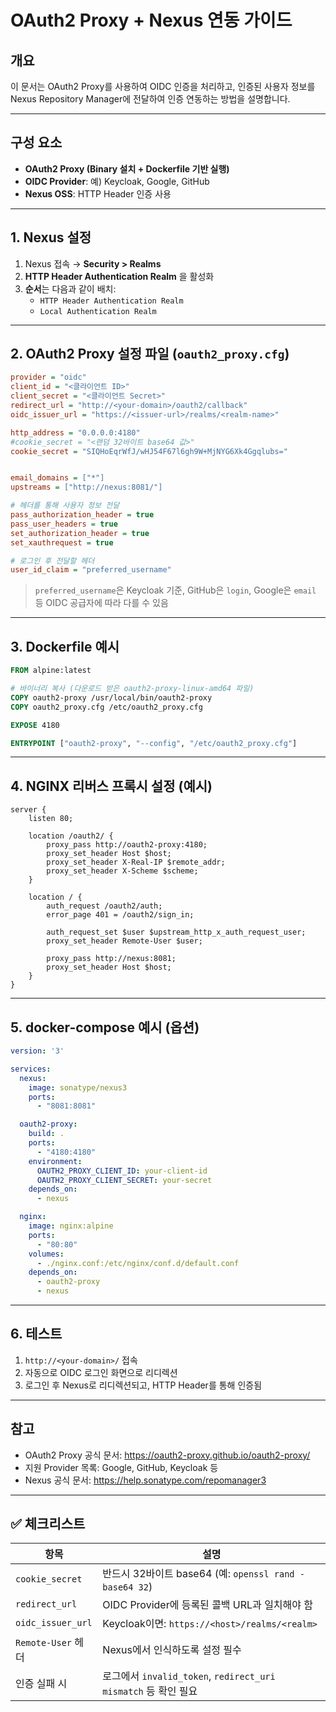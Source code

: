 
# OAuth2 Proxy + Nexus 연동 가이드

## 개요

이 문서는 OAuth2 Proxy를 사용하여 OIDC 인증을 처리하고, 인증된 사용자 정보를 Nexus Repository Manager에 전달하여 인증 연동하는 방법을 설명합니다.

---

## 구성 요소

- **OAuth2 Proxy (Binary 설치 + Dockerfile 기반 실행)**
- **OIDC Provider**: 예) Keycloak, Google, GitHub
- **Nexus OSS**: HTTP Header 인증 사용

---

## 1. Nexus 설정

1. Nexus 접속 → **Security > Realms**
2. **HTTP Header Authentication Realm** 을 활성화
3. **순서**는 다음과 같이 배치:
   - `HTTP Header Authentication Realm`
   - `Local Authentication Realm`

---

## 2. OAuth2 Proxy 설정 파일 (`oauth2_proxy.cfg`)

```ini
provider = "oidc"
client_id = "<클라이언트 ID>"
client_secret = "<클라이언트 Secret>"
redirect_url = "http://<your-domain>/oauth2/callback"
oidc_issuer_url = "https://<issuer-url>/realms/<realm-name>"

http_address = "0.0.0.0:4180"
#cookie_secret = "<랜덤 32바이트 base64 값>"
cookie_secret = "SIQHoEqrWfJ/wHJ54F67l6gh9W+MjNYG6Xk4Ggqlubs="


email_domains = ["*"]
upstreams = ["http://nexus:8081/"]

# 헤더를 통해 사용자 정보 전달
pass_authorization_header = true
pass_user_headers = true
set_authorization_header = true
set_xauthrequest = true

# 로그인 후 전달할 헤더
user_id_claim = "preferred_username"
```

> `preferred_username`은 Keycloak 기준, GitHub은 `login`, Google은 `email` 등 OIDC 공급자에 따라 다를 수 있음

---

## 3. Dockerfile 예시

```Dockerfile
FROM alpine:latest

# 바이너리 복사 (다운로드 받은 oauth2-proxy-linux-amd64 파일)
COPY oauth2-proxy /usr/local/bin/oauth2-proxy
COPY oauth2_proxy.cfg /etc/oauth2_proxy.cfg

EXPOSE 4180

ENTRYPOINT ["oauth2-proxy", "--config", "/etc/oauth2_proxy.cfg"]
```

---

## 4. NGINX 리버스 프록시 설정 (예시)

```nginx
server {
    listen 80;

    location /oauth2/ {
        proxy_pass http://oauth2-proxy:4180;
        proxy_set_header Host $host;
        proxy_set_header X-Real-IP $remote_addr;
        proxy_set_header X-Scheme $scheme;
    }

    location / {
        auth_request /oauth2/auth;
        error_page 401 = /oauth2/sign_in;

        auth_request_set $user $upstream_http_x_auth_request_user;
        proxy_set_header Remote-User $user;

        proxy_pass http://nexus:8081;
        proxy_set_header Host $host;
    }
}
```

---

## 5. docker-compose 예시 (옵션)

```yaml
version: '3'

services:
  nexus:
    image: sonatype/nexus3
    ports:
      - "8081:8081"

  oauth2-proxy:
    build: .
    ports:
      - "4180:4180"
    environment:
      OAUTH2_PROXY_CLIENT_ID: your-client-id
      OAUTH2_PROXY_CLIENT_SECRET: your-secret
    depends_on:
      - nexus

  nginx:
    image: nginx:alpine
    ports:
      - "80:80"
    volumes:
      - ./nginx.conf:/etc/nginx/conf.d/default.conf
    depends_on:
      - oauth2-proxy
      - nexus
```

---

## 6. 테스트

1. `http://<your-domain>/` 접속
2. 자동으로 OIDC 로그인 화면으로 리디렉션
3. 로그인 후 Nexus로 리디렉션되고, HTTP Header를 통해 인증됨

---

## 참고

- OAuth2 Proxy 공식 문서: https://oauth2-proxy.github.io/oauth2-proxy/
- 지원 Provider 목록: Google, GitHub, Keycloak 등
- Nexus 공식 문서: https://help.sonatype.com/repomanager3

---

## ✅ 체크리스트

| 항목 | 설명 |
|------|------|
| `cookie_secret` | 반드시 32바이트 base64 (예: `openssl rand -base64 32`) |
| `redirect_url` | OIDC Provider에 등록된 콜백 URL과 일치해야 함 |
| `oidc_issuer_url` | Keycloak이면: `https://<host>/realms/<realm>` |
| `Remote-User` 헤더 | Nexus에서 인식하도록 설정 필수 |
| 인증 실패 시 | 로그에서 `invalid_token`, `redirect_uri mismatch` 등 확인 필요 |
